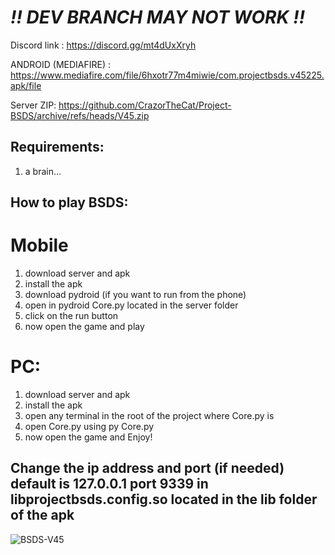 # *!! DEV BRANCH MAY NOT WORK !!* #

Discord link : https://discord.gg/mt4dUxXryh

ANDROID (MEDIAFIRE) : https://www.mediafire.com/file/6hxotr77m4miwie/com.projectbsds.v45225.apk/file

Server ZIP: https://github.com/CrazorTheCat/Project-BSDS/archive/refs/heads/V45.zip

## Requirements: ##
1. a brain...

## How to play BSDS: ##

# Mobile #
1. download server and apk
2. install the apk
3. download pydroid (if you want to run from the phone)
4. open in pydroid Core.py located in the server folder
5. click on the run button
6. now open the game and play

# PC: #
1. download server and apk
2. install the apk
3. open any terminal in the root of the project where Core.py is
4. open Core.py using py Core.py 
5. now open the game and Enjoy!

## Change the ip address and port (if needed) default is 127.0.0.1 port 9339 in libprojectbsds.config.so located in the lib folder of the apk ##

![BSDS-V45](https://github.com/user-attachments/assets/95f2a049-6c9c-4651-9812-9901040028f2)
